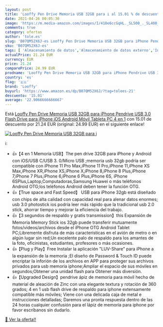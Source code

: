 ```yaml
---
layout: post
title: 'Looffy Pen Drive Memoria USB 32GB para i al 15.01 % de descuento'
date: 2021-04-26 00:05:30
image: 'https://m.media-amazon.com/images/I/410e6ccGqHL._SL500_._SL400_.jpg'
comments: true
category: ofertas
author: 'tole.es'
slug: 'B07QM52X6J-es Looffy Pen Drive Memoria USB 32GB para iPhone Pendrive USB...'
sku: 'B07QM52X6J-es'
tags: [ 'Almacenamiento de datos','Almacenamiento de datos externo','Informática','Memorias USB','iphone','looffy', ]
actualPrice: 21.24 EUR
currency: EUR
price: 21.24
comparePrice: 24.99 EUR
prodname: 'Looffy Pen Drive Memoria USB 32GB para iPhone Pendrive USB 3.0 Flash Drive para iPhone iOS Android Móvil Tableta PC 4 en 1'
country: 'es'
flag: '🇪🇸'
brand: 'Looffy'
buyurl: 'https://www.amazon.es/dp/B07QM52X6J/?tag=tolees-21'
descuento: '15.01'
average: '22.9066666666667'
---
```


Está [Looffy Pen Drive Memoria USB 32GB para iPhone Pendrive USB 3.0 Flash Drive para iPhone iOS Android Móvil Tableta PC 4 en 1](https://www.amazon.es/dp/B07QM52X6J/?tag=tolees-21) con 15.01 de descuento por 21.24 EUR (original: 24.99 EUR) en el siguiente enlace!

[![Looffy Pen Drive Memoria USB 32GB para i](https://m.media-amazon.com/images/I/410e6ccGqHL._SL500_._SL400_.jpg)](https://www.amazon.es/dp/B07QM52X6J/?tag=tolees-21)

ℹ️:

- 👍【4 en 1 Memoria USB】The pen drive 32GB para iPhone y Android con iOS/USB C/USB 3. 0/Micro USB ;memoria usb 32gb podría ser compatible con iPhone 11 Pro Max,iPhone 11 Pro,iPhone 11,iPhone XS Max,iPhone XR,iPhone XS,iPhone X,iPhone 8,iPhone 8 Plus,iPhone 7,iPhone 7 Plus,iPhone 6,iPhone 6 Plus,iPhone 6S, iPhone 6SPlus,Laptop,Computadoras,Samsung Huawei o más teléfonos Android OTG;los teléfonos Android deben tener la función OTG.
- 👍【True space and Fast Speed】 USB para iPhone 32gb está diseñado con chips de alta calidad con capacidad real para alenar datos enormes; usb 3.0 photostick ios podría leer más rápido que la tradicional usb 2.0 stick, ahorrar tiempo y mejorar la eficiencia del trabajo.
- 👍【3 segundos de respaldo y gratis transmission】this Expansión de Memoria Memory Stick ios 32gb puede transferir mutuamente fotos/videos/archivos desde el iPhone OTG Android Tablet PC;Libremente disfruta de más características en el avión de metro o en algún lugar sin red;Un excelente palo de respaldo para los amantes de la foto, oficinistas, estudiantes, profesores o más ocasiones.
- 👍【Plug y Play】Free Instalar la aplicación "LUV-Share" para iPhone a la expansión de la memoria ;El diseño de Password & Touch ID puede encriptar la inforión de los archivos en APP para proteger sus archivos privados para usb memoria iphone;Ampliar el espacio de sus móviles en segundos;Obtener una unidad flash para Obtener más diversión.
- 👍【Upgraded Design】pendrive ápiz de memoria para móvil hecho de material de aleación de Zinc con una elegante textura y rotación de 360 grados; 4 en 1 usb flash drive de respaldo para iphone extensamente compatible más móviles; Viene con una delicada caja de metal e instrucciones detalladas; Daremos una pronta respuesta dentro de las 24 horas cualquier confusión para el lápiz de memoria para iphone por favor escríbanos sin dudarlo.

[🛒 Ver la oferta!!](https://www.amazon.es/dp/B07QM52X6J/?tag=tolees-21)
